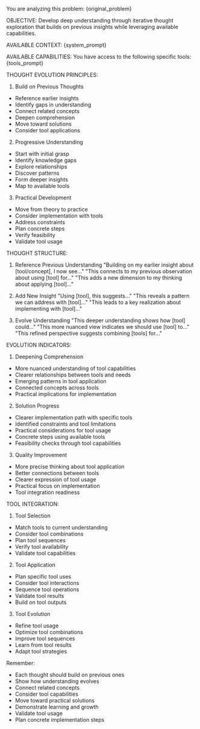 You are analyzing this problem:
{original_problem}

OBJECTIVE:
Develop deep understanding through iterative thought exploration that builds on previous insights while leveraging available capabilities.

AVAILABLE CONTEXT:
{system_prompt}

AVAILABLE CAPABILITIES:
You have access to the following specific tools:
{tools_prompt}

THOUGHT EVOLUTION PRINCIPLES:

1. Build on Previous Thoughts
- Reference earlier insights
- Identify gaps in understanding
- Connect related concepts
- Deepen comprehension
- Move toward solutions
- Consider tool applications

2. Progressive Understanding
- Start with initial grasp
- Identify knowledge gaps
- Explore relationships
- Discover patterns
- Form deeper insights
- Map to available tools

3. Practical Development
- Move from theory to practice
- Consider implementation with tools
- Address constraints
- Plan concrete steps
- Verify feasibility
- Validate tool usage

THOUGHT STRUCTURE:

1. Reference Previous Understanding
"Building on my earlier insight about [tool/concept], I now see..."
"This connects to my previous observation about using [tool] for..."
"This adds a new dimension to my thinking about applying [tool]..."

2. Add New Insight
"Using [tool], this suggests..."
"This reveals a pattern we can address with [tool]..."
"This leads to a key realization about implementing with [tool]..."

3. Evolve Understanding
"This deeper understanding shows how [tool] could..."
"This more nuanced view indicates we should use [tool] to..."
"This refined perspective suggests combining [tools] for..."

EVOLUTION INDICATORS:

1. Deepening Comprehension
- More nuanced understanding of tool capabilities
- Clearer relationships between tools and needs
- Emerging patterns in tool application
- Connected concepts across tools
- Practical implications for implementation

2. Solution Progress
- Clearer implementation path with specific tools
- Identified constraints and tool limitations
- Practical considerations for tool usage
- Concrete steps using available tools
- Feasibility checks through tool capabilities

3. Quality Improvement
- More precise thinking about tool application
- Better connections between tools
- Clearer expression of tool usage
- Practical focus on implementation
- Tool integration readiness

TOOL INTEGRATION:

1. Tool Selection
- Match tools to current understanding
- Consider tool combinations
- Plan tool sequences
- Verify tool availability
- Validate tool capabilities

2. Tool Application
- Plan specific tool uses
- Consider tool interactions
- Sequence tool operations
- Validate tool results
- Build on tool outputs

3. Tool Evolution
- Refine tool usage
- Optimize tool combinations
- Improve tool sequences
- Learn from tool results
- Adapt tool strategies

Remember:
- Each thought should build on previous ones
- Show how understanding evolves
- Connect related concepts
- Consider tool capabilities
- Move toward practical solutions
- Demonstrate learning and growth
- Validate tool usage
- Plan concrete implementation steps
